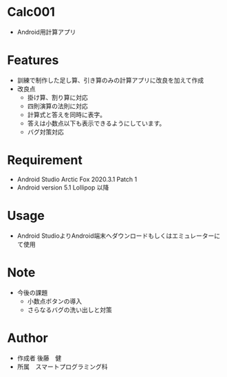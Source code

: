 # Calc001
* Android用計算アプリ
 
# Features
* 訓練で制作した足し算、引き算のみの計算アプリに改良を加えて作成
* 改良点
  * 掛け算、割り算に対応
  * 四則演算の法則に対応 
  * 計算式と答えを同時に表字。
  * 答えは小数点以下も表示できるようにしています。
  * バグ対策対応

# Requirement

* Android Studio Arctic Fox 2020.3.1 Patch 1
* Android version 5.1 Lollipop 以降

# Usage
* Android StudioよりAndroid端末へダウンロードもしくはエミュレーターにて使用
 
# Note

* 今後の課題
  * 小数点ボタンの導入
  * さらなるバグの洗い出しと対策
 
# Author
 
* 作成者 後藤　健  
* 所属　スマートプログラミング科
